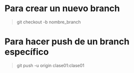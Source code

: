 # Para crear un nuevo branch
> git checkout -b nombre_branch

# Para hacer push de un branch específico
> git push -u origin clase01:clase01
